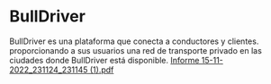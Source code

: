 # BullDriver
BullDriver es una plataforma que conecta a conductores y clientes.  proporcionando a sus usuarios una red de transporte privado en las ciudades donde BullDriver está disponible.
[Informe 15-11-2022_231124_231145 (1).pdf](https://github.com/billiz2806/BullDriver/files/13463017/Informe.15-11-2022_231124_231145.1.pdf)
